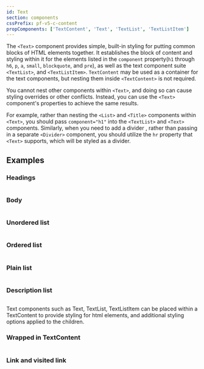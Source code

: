```yaml
---
id: Text
section: components
cssPrefix: pf-v5-c-content
propComponents: ['TextContent', 'Text', 'TextList', 'TextListItem']
---
```


The `<Text>` component provides simple, built-in styling for putting common blocks of HTML elements together. It establishes the block of content and styling within it for the elements listed in the `component` property(`h1` through `h6`, `p`, `a`, `small`, `blockquote`, and `pre`), as well as the text component suite `<TextList>`, and `<TextListItem>`. `TextContent` may be used as a container for the text components, but nesting them inside `<TextContent>` is not required.

You cannot nest other components within `<Text>`, and doing so can cause styling overrides or other conflicts. Instead, you can use the `<Text>` component's properties to achieve the same results.

For example, rather than nesting the `<List>` and `<Title>` components within `<Text>`, you should pass `component="h1"` into the `<TextList>` and `<Text>` components. Similarly, when you need to add a divider , rather than passing in a separate `<Divider>` component, you should utilize the `hr` property that `<Text>` supports, which will be styled as a divider.

## Examples

### Headings

```ts file="./TextHeadings.tsx"

```

### Body

```ts file="./TextBody.tsx"

```

### Unordered list

```ts file="./TextUnorderedList.tsx"

```

### Ordered list

```ts file="./TextOrderedList.tsx"

```

### Plain list

```ts file="./TextPlainList.tsx"

```

### Description list

```ts file="./TextDescriptionList.tsx"

```

Text components such as Text, TextList, TextListItem can be placed within a TextContent to provide styling for html elements, and additional styling options applied to the children.

### Wrapped in TextContent

```ts file="./TextContentWrapped.tsx"

```

### Link and visited link

```ts file="./TextVisited.tsx"

```
